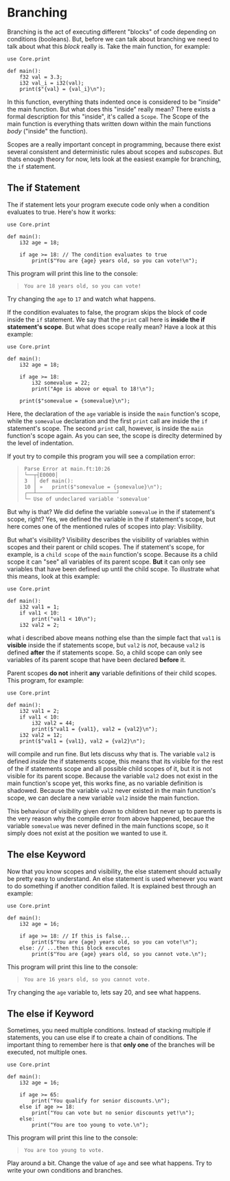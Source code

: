# Branching

Branching is the act of executing different "blocks" of code depending on conditions (booleans). But, before we can talk about branching we need to talk about what this _block_ really is. Take the main function, for example:

```ft
use Core.print

def main():
    f32 val = 3.3;
    i32 val_i = i32(val);
    print($"{val} = {val_i}\n");
```

In this function, everything thats indented once is considered to be "inside" the main function. But what does this "inside" really mean? There exists a formal description for this "inside", it's called a `Scope`. The Scope of the main function is everything thats written down within the main functions _body_ ("inside" the function).

Scopes are a really important concept in programming, because there exist several consistent and deterministic rules about scopes and _subscopes_. But thats enough theory for now, lets look at the easiest example for branching, the `if` statement.

## The if Statement

The if statement lets your program execute code only when a condition evaluates to true. Here's how it works:

```ft
use Core.print

def main():
    i32 age = 18;

    if age >= 18: // The condition evaluates to true
        print($"You are {age} years old, so you can vote!\n");
```

This program will print this line to the console:

> ```
> You are 18 years old, so you can vote!
> ```

Try changing the `age` to `17` and watch what happens.

If the condition evaluates to false, the program skips the block of code inside the `if` statement. We say that the `print` call here is **inside the if statement's scope**. But what does scope really mean? Have a look at this example:

```ft
use Core.print

def main():
    i32 age = 18;

    if age >= 18:
        i32 somevalue = 22;
        print("Age is above or equal to 18!\n");

    print($"somevalue = {somevalue}\n");
```

Here, the declaration of the `age` variable is inside the `main` function's scope, while the `somevalue` declaration and the first `print` call are inside the `if` statement's scope. The second `print` call, however, is inside the `main` function's scope again. As you can see, the scope is direclty determined by the level of indentation.

If yout try to compile this program you will see a compilation error:

> ```
> Parse Error at main.ft:10:26
> └──┬┤E0000│
> 3  │ def main():
> 10 │ »   print($"somevalue = {somevalue}\n");
> ┌──┴──────────────────────────┘
> └─ Use of undeclared variable 'somevalue'
> ```

But why is that? We did define the variable `somevalue` in the if statement's scope, right? Yes, we defined the variable in the if statement's scope, but here comes one of the mentioned rules of scopes into play: Visibility.

But what's visibility? Visibility describes the visibility of variables within scopes and their parent or child scopes. The if statement's scope, for example, is a `child scope` of the `main` function's scope. Because its a child scope it can "see" all variables of its parent scope. **But** it can only see variables that have been defined up until the child scope. To illustrate what this means, look at this example:

```ft
use Core.print

def main():
    i32 val1 = 1;
    if val1 < 10:
        print("val1 < 10\n");
    i32 val2 = 2;
```

what i described above means nothing else than the simple fact that `val1` is **visible** inside the if statements scope, but `val2` is _not_, because `val2` is defined **after** the if statements scope. So, a child scope can only see variables of its parent scope that have been declared **before** it.

Parent scopes **do not** inherit **any** variable definitions of their child scopes. This program, for example:

```ft
use Core.print

def main():
    i32 val1 = 2;
    if val1 < 10:
        i32 val2 = 44;
        print($"val1 = {val1}, val2 = {val2}\n");
    i32 val2 = 12;
    print($"val1 = {val1}, val2 = {val2}\n");
```

will compile and run fine. But lets discuss why that is. The variable `val2` is defined _inside_ the if statements scope, this means that its visible for the rest of the if statements scope and all possible child scopes of it, but it is not visible for its parent scope. Because the variable `val2` does not exist in the main function's scope yet, this works fine, as no variable definition is shadowed. Because the variable `val2` never existed in the main function's scope, we can declare a new variable `val2` inside the main function.

This behaviour of visibility given down to children but never up to parents is the very reason why the compile error from above happened, becaue the variable `somevalue` was never defined in the main functions scope, so it simply does not exist at the position we wanted to use it.

## The else Keyword

Now that you know scopes and visibility, the else statement should actually be pretty easy to understand. An else statement is used whenever you want to do something if another condition failed. It is explained best through an example:

```ft
use Core.print

def main():
    i32 age = 16;

    if age >= 18: // If this is false...
        print($"You are {age} years old, so you can vote!\n");
    else: // ...then this block executes
        print($"You are {age} years old, so you cannot vote.\n");
```

This program will print this line to the console:

> ```
> You are 16 years old, so you cannot vote.
> ```

Try changing the `age` variable to, lets say 20, and see what happens.

## The else if Keyword

Sometimes, you need multiple conditions. Instead of stacking multiple if statements, you can use else if to create a chain of conditions. The important thing to remember here is that **only one** of the branches will be executed, not multiple ones.

```ft
use Core.print

def main():
    i32 age = 16;

    if age >= 65:
        print("You qualify for senior discounts.\n");
    else if age >= 18:
        print("You can vote but no senior discounts yet!\n");
    else:
        print("You are too young to vote.\n");
```

This program will print this line to the console:

> ```
> You are too young to vote.
> ```

Play around a bit. Change the value of `age` and see what happens. Try to write your own conditions and branches.
